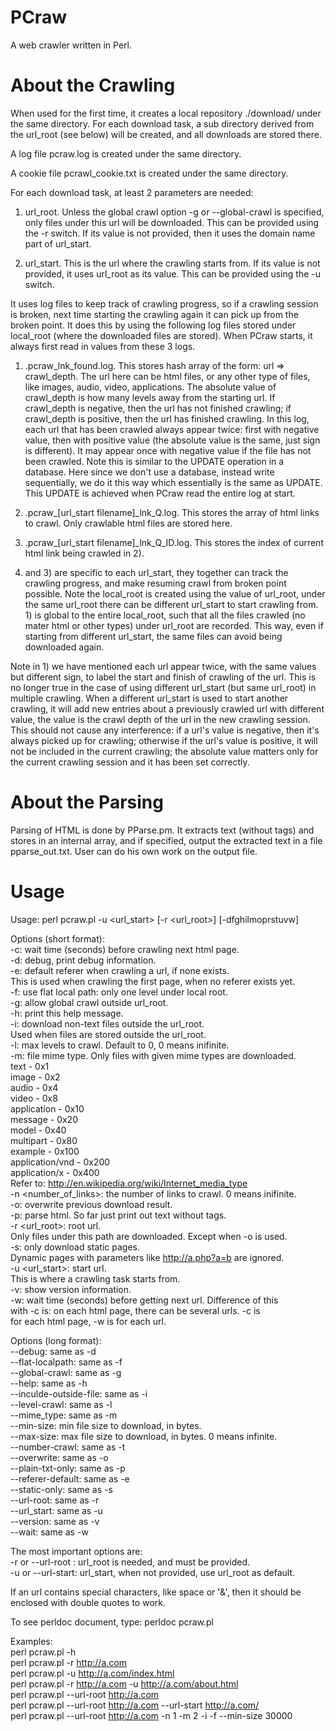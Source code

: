 PCraw
=====

A web crawler written in Perl.


About the Crawling
==================

When used for the first time, it creates a local repository 
./download/ under the same directory. 
For each download task, a sub directory derived from the url_root 
(see below) will be created, and all downloads are stored there. 

A log file pcraw.log is created under the same directory.  

A cookie file pcrawl_cookie.txt is created under the same directory.

For each download task, at least 2 parameters are needed:

1) url_root. Unless the global crawl option -g or --global-crawl
is specified, only files under this url will be downloaded.
This can be provided using the -r switch. If its value is not
provided, then it uses the domain name part of url_start.

2) url_start. This is the url where the crawling starts from. 
If its value is not provided, it uses url_root as its value.
This can be provided using the -u switch.

It uses log files to keep track of crawling progress, so if a crawling session is broken, next time starting the crawling again it can pick up from the broken point. It does this by using the following log files stored under local_root (where the downloaded files are stored). When PCraw starts, it always first read in values from these 3 logs.

1) .pcraw_lnk_found.log. This stores hash array of the form: url => crawl_depth. The url here can be html files, or any other type of files, like images, audio, video, applications.  The absolute value of crawl_depth is how many levels away from the starting url. If crawl_depth is negative, then the url has not finished crawling; if crawl_depth is positive, then the url has finished crawling. In this log, each url that has been crawled always appear twice: first with negative value, then with positive value (the absolute value is the same, just sign is different). It may appear once with negative value if the file has not been crawled. Note this is similar to the UPDATE operation in a database. Here since we don't use a database, instead write sequentially, we do it this way which essentially is the same as UPDATE. This UPDATE is achieved when PCraw read the entire log at start.

2) .pcraw_[url_start filename]_lnk_Q.log. This stores the array of html links to crawl. Only crawlable html files are stored here.

3) .pcraw_[url_start filename]_lnk_Q_ID.log. This stores the index of current html link being crawled in 2).

2) and 3) are specific to each url_start, they together can track the crawling progress, and make resuming crawl from broken point possible. Note the local_root is created using the value of url_root, under the same url_root there can be different url_start to start crawling from. 1) is global to the entire local_root, such that all the files crawled (no mater html or other types) under url_root are recorded. This way, even if starting from different url_start, the same files can avoid being downloaded again.

Note in 1) we have mentioned each url appear twice, with the same values but different sign, to label the start and finish of crawling of the url. This is no longer true in the case of using different url_start (but same url_root) in multiple crawling. When a different url_start is used to start another crawling, it will add new entries about a previously crawled url with different value, the value is the crawl depth of the url in the new crawling session. This should not cause any interference: if a url's value is negative, then it's always picked up for crawling; otherwise if the url's value is positive, it will not be included in the current crawling; the absolute value matters only for the current crawling session and it has been set correctly.


About the Parsing
=================

Parsing of HTML is done by PParse.pm. It extracts text (without tags) and stores in an internal array, and if specified, output the extracted text in a file pparse_out.txt. User can do his own work on the output file.


Usage
=====

Usage: perl pcraw.pl -u <url_start> [-r <url_root>] [-dfghilmoprstuvw]

  Options (short format):  
    -c: wait time (seconds) before crawling next html page.  
    -d: debug, print debug information.  
    -e: default referer when crawling a url, if none exists.  
        This is used when crawling the first page, when no referer exists yet.  
    -f: use flat local path: only one level under local root.  
    -g: allow global crawl outside url_root.  
    -h: print this help message.  
    -i: download non-text files outside the url_root.  
        Used when files are stored outside the url_root.  
    -l: max levels to crawl. Default to 0, 0 means inifinite.  
    -m: file mime type. Only files with given mime types are downloaded.  
        text - 0x1  
        image - 0x2  
        audio - 0x4  
        video - 0x8  
        application - 0x10  
        message - 0x20  
        model - 0x40  
        multipart - 0x80  
        example - 0x100  
        application/vnd - 0x200  
        application/x - 0x400  
        Refer to: http://en.wikipedia.org/wiki/Internet_media_type  
    -n <number_of_links>: the number of links to crawl. 0 means inifinite.  
    -o: overwrite previous download result.  
    -p: parse html. So far just print out text without tags.  
    -r <url_root>: root url.  
        Only files under this path are downloaded. Except when -o is used.  
    -s: only download static pages.   
        Dynamic pages with parameters like http://a.php?a=b are ignored.  
    -u <url_start>: start url.  
        This is where a crawling task starts from.  
    -v: show version information.  
    -w: wait time (seconds) before getting next url. Difference of this   
        with -c is: on each html page, there can be several urls. -c is  
        for each html page, -w is for each url.  

  Options (long format):  
    --debug: same as -d  
    --flat-localpath: same as -f  
    --global-crawl: same as -g  
    --help: same as -h  
    --inculde-outside-file: same as -i  
    --level-crawl: same as -l  
    --mime_type: same as -m  
    --min-size: min file size to download, in bytes.  
    --max-size: max file size to download, in bytes. 0 means infinite.  
    --number-crawl: same as -t  
    --overwrite: same as -o  
    --plain-txt-only: same as -p  
    --referer-default: same as -e  
    --static-only: same as -s  
    --url-root: same as -r  
    --url_start: same as -u  
    --version: same as -v  
    --wait: same as -w  

  The most important options are:  
  -r or --url-root : url_root is needed, and must be provided.  
  -u or --url-start: url_start, when not provided, use url_root as default.  
  
  If an url contains special characters, like space or '&', then
  it should be enclosed with double quotes to work.

  To see perldoc document, type: perldoc pcraw.pl
  
  Examples:  
    perl pcraw.pl -h  
    perl pcraw.pl -r http://a.com   
    perl pcraw.pl -u http://a.com/index.html  
    perl pcraw.pl -r http://a.com -u http://a.com/about.html  
    perl pcraw.pl --url-root http://a.com   
    perl pcraw.pl --url-root http://a.com --url-start http://a.com/  
    perl pcraw.pl --url-root http://a.com -n 1 -m 2 -i -f --min-size 30000  
  
